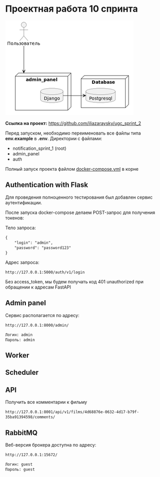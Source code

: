 # Проектная работа 10 спринта
![Сервис нотификации](/notification_schema.png "Спринт 10")

**Ссылка на проект:** https://github.com/iliazaraysky/ugc_sprint_2

Перед запуском, необходимо переименовать все файлы типа **env.example** в **.env**.
Директории с файлами:

- notification_sprint_1 (root)
- admin_panel
- auth

Полный запуск проекта файлом [docker-compose.yml](docker-compose.yml) в корне

## Authentication with Flask
Для проведения полноценного тестирования был добавлен сервис аутентификации.

После запуска docker-compose делаем POST-запрос для получения токенов:

Тело запроса:
```
{
    "login": "admin",
    "password": "password123"
}
```

Адрес запроса:
```
http://127.0.0.1:5000/auth/v1/login
```
Без access_token, мы будем получать код 401 unauthorized при обращении к адресам FastAPI

## Admin panel
Сервис располагается по адресу:

```
http://127.0.0.1:8000/admin/
```
```
Логин: admin
Пароль: admin
```
## Worker

## Scheduler

## API

Получить все комментарии к фильму
```
http://127.0.0.1:8001/api/v1/films/4d68876e-0632-4d17-b79f-35ba91394598/comments/
```

## RabbitMQ
Веб-версия брокера доступна по адресу:

```
http://127.0.0.1:15672/
```
```
Логин: guest
Пароль: guest
```
